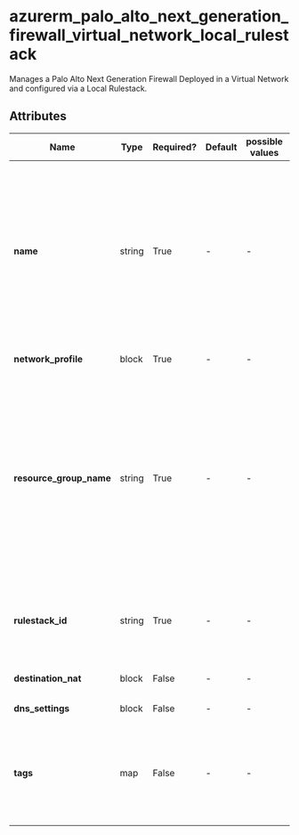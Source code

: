 # azurerm_palo_alto_next_generation_firewall_virtual_network_local_rulestack

Manages a Palo Alto Next Generation Firewall Deployed in a Virtual Network and configured via a Local Rulestack.

## Attributes

| Name | Type | Required? | Default  | possible values | Description |
| ---- | ---- | --------- | -------- | ----------- | ----------- |
| **name** | string | True | -  |  -  | The name which should be used for this Palo Alto Next Generation Firewall Virtual Network Local Rulestack. Changing this forces a new Palo Alto Next Generation Firewall Virtual Network Local Rulestack to be created. | 
| **network_profile** | block | True | -  |  -  | A `network_profile` block. | 
| **resource_group_name** | string | True | -  |  -  | The name of the Resource Group where the Palo Alto Next Generation Firewall Virtual Network Local Rulestack should exist. Changing this forces a new Palo Alto Next Generation Firewall Virtual Network Local Rulestack to be created. | 
| **rulestack_id** | string | True | -  |  -  | The ID of the Local Rulestack which will be used to configure this Firewall Resource. | 
| **destination_nat** | block | False | -  |  -  | One or more `destination_nat` blocks. | 
| **dns_settings** | block | False | -  |  -  | A `dns_settings` block. | 
| **tags** | map | False | -  |  -  | A mapping of tags which should be assigned to the Palo Alto Next Generation Firewall Virtual Network Local Rulestack. | 

